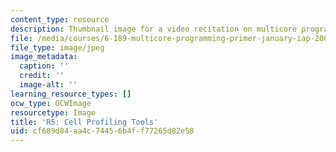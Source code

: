 ```yaml
---
content_type: resource
description: Thumbnail image for a video recitation on multicore programming.
file: /media/courses/6-189-multicore-programming-primer-january-iap-2007/cf689d84aa4c74456b4ff77265d82e58_r5.jpg
file_type: image/jpeg
image_metadata:
  caption: ''
  credit: ''
  image-alt: ''
learning_resource_types: []
ocw_type: OCWImage
resourcetype: Image
title: 'R5: Cell Profiling Tools'
uid: cf689d84-aa4c-7445-6b4f-f77265d82e58
---
```

